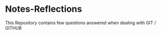 # Notes-Reflections

This Repository contains few questions answered when dealing with GIT / GITHUB
